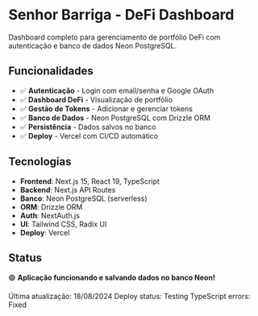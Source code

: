 # Senhor Barriga - DeFi Dashboard

Dashboard completo para gerenciamento de portfólio DeFi com autenticação e banco de dados Neon PostgreSQL.

## Funcionalidades

- ✅ **Autenticação** - Login com email/senha e Google OAuth
- ✅ **Dashboard DeFi** - Visualização de portfólio
- ✅ **Gestão de Tokens** - Adicionar e gerenciar tokens
- ✅ **Banco de Dados** - Neon PostgreSQL com Drizzle ORM
- ✅ **Persistência** - Dados salvos no banco
- ✅ **Deploy** - Vercel com CI/CD automático

## Tecnologias

- **Frontend**: Next.js 15, React 19, TypeScript
- **Backend**: Next.js API Routes
- **Banco**: Neon PostgreSQL (serverless)
- **ORM**: Drizzle ORM
- **Auth**: NextAuth.js
- **UI**: Tailwind CSS, Radix UI
- **Deploy**: Vercel

## Status

🟢 **Aplicação funcionando e salvando dados no banco Neon!**

Última atualização: 18/08/2024
Deploy status: Testing
TypeScript errors: Fixed
